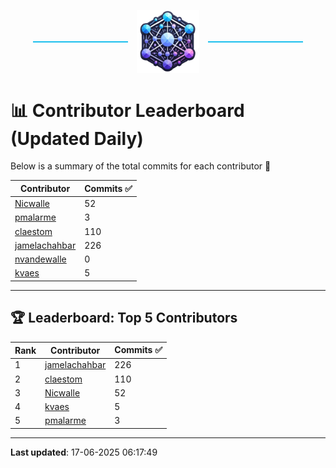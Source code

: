 <p align="center">
  <span style="display: inline-block; width: 30%; border-top: 2px solid #1bbfed; vertical-align: middle;"></span>
  <img src="../logo/belengexplogo.png" alt="Innersource Logo" style="width:20%; vertical-align: middle; margin: 0 10px;" />
  <span style="display: inline-block; width: 30%; border-top: 2px solid #1bbfed; vertical-align: middle;"></span>
</p> 

# 📊 Contributor Leaderboard (Updated Daily)

Below is a summary of the total commits for each contributor 🚀

| Contributor  | Commits ✅ |
|-------------| --------|
| [Nicwalle](https://github.com/Nicwalle) | 52 | 
| [pmalarme](https://github.com/pmalarme) | 3 | 
| [claestom](https://github.com/claestom) | 110 | 
| [jamelachahbar](https://github.com/jamelachahbar) | 226 | 
| [nvandewalle](https://github.com/nvandewalle) | 0 | 
| [kvaes](https://github.com/kvaes) | 5 | 

----

## 🏆 Leaderboard: Top 5 Contributors 

| Rank | Contributor | Commits ✅ |
|------|-------------|---------|
| 1 | [jamelachahbar](https://github.com/jamelachahbar) | 226 |
| 2 | [claestom](https://github.com/claestom) | 110 |
| 3 | [Nicwalle](https://github.com/Nicwalle) | 52 |
| 4 | [kvaes](https://github.com/kvaes) | 5 |
| 5 | [pmalarme](https://github.com/pmalarme) | 3 |

----

**Last updated**: 17-06-2025 06:17:49